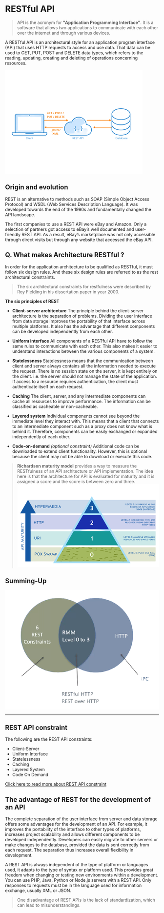 # RESTful API 

> API is the acronym for **"Application Programming Interface"**. It is a software that allows two applications to communicate with each other over the internet and through various devices.

A RESTful API is an architectural style for an application program interface (API) that uses HTTP requests to access and use data. That data can be used to GET, PUT, POST and DELETE data types, which refers to the reading, updating, creating and deleting of operations concerning resources.

![RESTful API](./docs/images/RESTful.png) 

## Origin and evolution

REST is an alternative to methods such as SOAP (Simple Object Access Protocol) and WSDL (Web Services Description Language). It was developed towards the end of the 1990s and fundamentally changed the API landscape.  

The first companies to use a REST API were eBay and Amazon. Only a selection of partners got access to eBay’s well documented and user-friendly REST API. As a result, eBay’s marketplace was not only accessible through direct visits but through any website that accessed the eBay API.

## Q. What makes Architecture RESTful ? 

In order for the application architecture to be qualified as RESTful, it must follow six design rules. And these six design rules are referred to as the rest architectural constraints.  

> The six architectural constraints for restfulness were described by Roy Fielding in his dissertation paper in year 2000.  

**The six principles of REST**

- **Client-server architecture** 
The principle behind the client-server architecture is the separation of problems. Dividing the user interface from data storage improves the portability of that interface across multiple platforms. It also has the advantage that different components can be developed independently from each other.  

- **Uniform interface**
All components of a RESTful API have to follow the same rules to communicate with each other. This also makes it easier to understand interactions between the various components of a system.  

- **Statelessness**
Statelessness means that the communication between client and server always contains all the information needed to execute the request. There is no session state on the server, it is kept entirely on the client. i.e. the server should not manage the state of the application. If access to a resource requires authentication, the client must authenticate itself on each request. 

- **Caching**
The client, server, and any intermediate components can cache all resources to improve performance. The information can be classified as cacheable or non-cacheable.

- **Layered system**
Individual components cannot see beyond the immediate level they interact with. This means that a client that connects to an intermediate component such as a proxy does not know what is behind it. Therefore, components can be easily exchanged or expanded independently of each other.

- **Code-on-demand** *(optional constraint)*
Additional code can be downloaded to extend client functionality. However, this is optional because the client may not be able to download or execute this code.

> **Richardson maturity model** provides a way to measure the RESTfulness of an API architecture or API implementation. The idea here is that the architecture for API is evaluated for maturity and it is assigned a score and the score is between zero and three.
![RMM](./docs/images/RMM.png)

## Summing-Up

![RESTful API](./docs/images/RESTfulVenn.png)

____

## REST API constraint 
The following are the REST API constraints: 
  - Client-Server
  - Uniform Interface
  - Statelessness
  - Caching
  - Layered System
  - Code On Demand

[Click here to read more about REST API constraint](./Constraints)

## The advantage of REST for the development of an API

The complete separation of the user interface from server and data storage offers some advantages for the development of an API. For example, it improves the portability of the interface to other types of platforms, increases project scalability and allows different components to be developed independently. Developers can easily migrate to other servers or make changes to the database, provided the data is sent correctly from each request. The separation thus increases overall flexibility in development.  

A REST API is always independent of the type of platform or languages used, it adapts to the type of syntax or platform used. This provides great freedom when changing or testing new environments within a development. You can use PHP, Java, Python or Node.js servers with a REST API. Only responses to requests must be in the language used for information exchange, usually XML or JSON.

> One disadvantage of REST APIs is the lack of standardization, which can lead to misunderstandings.

